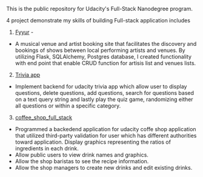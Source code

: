 This is the public repository for Udacity's Full-Stack Nanodegree program.


4 project demonstrate my skills of building Full-stack application includes

1. [Fyyur](https://github.com/Shawn5141/Full-stack-Nanodegree-Project/tree/master/projects/01_fyyur/starter_code) -
- A musical venue and artist booking site that facilitates the discovery and bookings of shows between local performing artists and venues. By utilizing Flask, SQLAlchemy, Postgres database, I created functionality with end point that enable CRUD function for artisis list and venues lists.

2. [Trivia app](https://github.com/Shawn5141/Full-stack-Nanodegree-Project/tree/master/projects/02_trivia_api/starter)
- Implement backend for udacity trivia app which allow user to display questions, delete questions, add questions, search for questions based on a text query string and lastly play the quiz game, randomizing either all questions or within a specific category.

3. [coffee_shop_full_stack](https://github.com/Shawn5141/Full-stack-Nanodegree-Project/tree/master/projects/03_coffee_shop_full_stack/starter_code)
- Programmed a backedend application for udacity coffe shop application that utilized third-party validation for user which has different authorities toward application.
Display graphics representing the ratios of ingredients in each drink. 
- Allow public users to view drink names and graphics.
- Allow the shop baristas to see the recipe information.
- Allow the shop managers to create new drinks and edit existing drinks.
